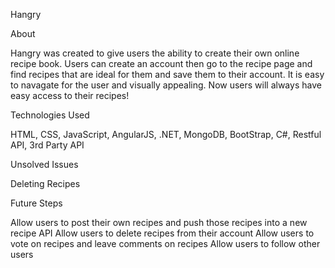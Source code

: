 Hangry

About

Hangry was created to give users the ability to create their own online recipe book. Users can create an account then go to the recipe page and find recipes that are ideal for them and save them to their account. It is easy to navagate for the user and visually appealing. Now users will always have easy access to their recipes!

Technologies Used

HTML, CSS, JavaScript, AngularJS, .NET, MongoDB, BootStrap, C#, Restful API, 3rd Party API

Unsolved Issues

Deleting Recipes

Future Steps

Allow users to post their own recipes and push those recipes into a new recipe API
Allow users to delete recipes from their account
Allow users to vote on recipes and leave comments on recipes
Allow users to follow other users
